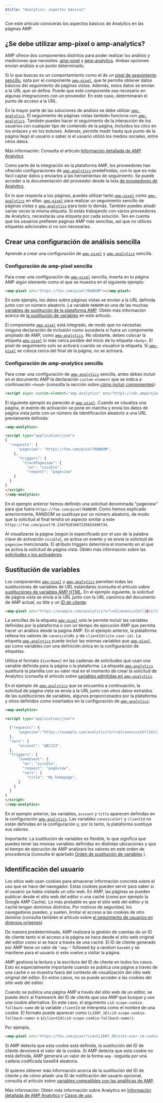 ```yaml
---
$title: "Analytics: aspectos básicos"
---
```


Con este artículo conocerás los aspectos básicos de Analytics en las páginas AMP.

## ¿Se debe utilizar amp-pixel o amp-analytics? <a name="use-amp-pixel-or-amp-analytics"></a>

AMP ofrece dos componentes distintos para poder realizar los análisis y mediciones que necesites: [amp-pixel](../../../../documentation/components/reference/amp-pixel.md) y [amp-analytics](../../../../documentation/components/reference/amp-analytics.md). Ambas opciones envían análisis a un punto determinado.

Si lo que buscas es un comportamiento como el de un [píxel de seguimiento sencillo](https://en.wikipedia.org/wiki/Web_beacon#Implementation), opta por el componente [`amp-pixel`](../../../../documentation/components/reference/amp-pixel.md), que te permite obtener datos básicos del seguimiento de páginas vistas. Además, estos datos se envían a la URL que se defina. Puede que este componente sea necesario en algunas integraciones con un proveedor. En este caso, determinarán el punto de acceso a la URL.

En la mayor parte de las soluciones de análisis se debe utilizar [`amp-analytics`](../../../../documentation/components/reference/amp-analytics.md). El seguimiento de páginas vistas también funciona con [`amp-analytics`](../../../../documentation/components/reference/amp-analytics.md). También puedes hacer el seguimiento de la interacción de los usuarios con cualquier tipo de contenido de la página, incluidos los clics en los enlaces y en los botones. Además, permite medir hasta qué punto de la página llegó el usuario o saber si el usuario utilizó los medios sociales, entre otros datos.

Más información: Consulta el artículo [Información detallada de AMP Analytics](deep_dive_analytics.md)

Como parte de la integración en la plataforma AMP, los proveedores han ofrecido configuraciones de [`amp-analytics`](../../../../documentation/components/reference/amp-analytics.md) predefinidas, con lo que es más fácil captar datos y enviarlos a las herramientas de seguimiento. Se puede acceder a la documentación del proveedor desde la lista [de proveedores de Analytics](analytics-vendors.md).

En lo que respecta a tus páginas, puedes utilizar tanto [`amp-pixel`](../../../../documentation/components/reference/amp-pixel.md) como [`amp-analytics`](../../../../documentation/components/reference/amp-analytics.md) en ellas: [`amp-pixel`](../../../../documentation/components/reference/amp-pixel.md) para realizar un seguimiento sencillo de páginas vistas y [`amp-analytics`](../../../../documentation/components/reference/amp-analytics.md) para todo lo demás. También puedes añadir varias veces la misma etiqueta. Si estás trabajando con varios proveedores de Analytics, necesitarás una etiqueta por cada solución. Ten en cuenta que los usuarios prefieren páginas AMP más sencillas, así que no utilices etiquetas adicionales si no son necesarias.

## Crear una configuración de análisis sencilla

Aprende a crear una configuración de [`amp-pixel`](../../../../documentation/components/reference/amp-pixel.md)
y [`amp-analytics`](../../../../documentation/components/reference/amp-analytics.md) sencilla.

### Configuración de amp-pixel sencilla

Para crear una configuración de [`amp-pixel`](../../../../documentation/components/reference/amp-pixel.md) sencilla, inserta en tu página AMP algún elemento como el que se muestra en el siguiente ejemplo:

```html
<amp-pixel src="https://foo.com/pixel?RANDOM"></amp-pixel>
```

En este ejemplo, los datos sobre páginas vistas se envían a la URL definida junto con un número aleatorio. La variable `RANDOM` es una de las muchas [variables de sustitución de la plataforma AMP](https://github.com/ampproject/amphtml/blob/main/docs/spec/amp-var-substitutions.md). Obtén más información acerca de [la sustitución de variables](analytics_basics.md#variable-substitution) en este artículo.

El componente [`amp-pixel`](../../../../documentation/components/reference/amp-pixel.md) está integrado, de modo que no necesitas ninguna declaración de inclusión como sucedería si fuera un componente ampliado de AMP, como [`amp-analytics`](../../../../documentation/components/reference/amp-analytics.md). No obstante, debes colocar la etiqueta [`amp-pixel`](../../../../documentation/components/reference/amp-pixel.md) lo más cerca posible del inicio de tu etiqueta `<body>`. El píxel de seguimiento solo se activará cuando se visualice la etiqueta. Si [`amp-pixel`](../../../../documentation/components/reference/amp-pixel.md) se coloca cerca del final de la página, no se activará.

### Configuración de amp-analytics sencilla

Para crear una configuración de [`amp-analytics`](../../../../documentation/components/reference/amp-analytics.md)  sencilla, antes debes incluir en el documento AMP la declaración `custom-element` que se indica a continuación `<head>`
(consulta la sección sobre [cómo incluir componentes](../../../../documentation/components/index.html)):

```html
<script async custom-element="amp-analytics" src="https://cdn.ampproject.org/v0/amp-analytics-0.1.js"></script>
```

El siguiente ejemplo es parecido al [`amp-pixel`](../../../../documentation/components/reference/amp-pixel.md). Cuando se visualiza una página, el evento de activación se pone en marcha y envía los datos de página vista junto con un número de identificación aleatorio a una URL previamente definida:

```html
<amp-analytics>

<script type="application/json">
{
  "requests": {
      "pageview": "https://foo.com/pixel?RANDOM",
    },
      "triggers": {
        "trackPageview": {
          "on": "visible",
          "request": "pageview"
    }
  }
}
</script>
</amp-analytics>
```

En el ejemplo anterior hemos definido una solicitud denominada "pageview" para que fuera `https://foo.com/pixel?RANDOM`.  Como hemos explicado anteriormente, RANDOM se sustituye por un número aleatorio, de modo que la solicitud al final tendrá un aspecto similar a este `https://foo.com/pixel?0.23479283687235653498734`.

Al visualizarse la página (según lo especificado por el uso de la palabra clave de activación `visible`), se activa un evento y se envía la solicitud de `pageview` mencionada. El atributo triggers determina el momento en el que se activa la solicitud de página vista. Obtén más información sobre las [solicitudes y los activadores](deep_dive_analytics.md#requests-triggers--transports).

## Sustitución de variables <a name="variable-substitution"></a>

Los componentes [`amp-pixel`](../../../../documentation/components/reference/amp-pixel.md)
y [`amp-analytics`](../../../../documentation/components/reference/amp-analytics.md)
permiten todas las sustituciones de variables de URL estándares (consulta el artículo sobre [sustituciones de variables AMP HTML](https://github.com/ampproject/amphtml/blob/main/docs/spec/amp-var-substitutions.md). En el ejemplo siguiente, la solicitud de página vista se envía a la URL junto con la URL canónica del documento de AMP actual, su title y un [ID de cliente](analytics_basics.md):

```html
<amp-pixel src="https://example.com/analytics?url=${canonicalUrl}&title=${title}&clientId=${clientId(site-user-id)}"></amp-pixel>
```

La sencillez de la etiqueta [`amp-pixel`](../../../../documentation/components/reference/amp-pixel.md)
solo le permite incluir las variables definidas por la plataforma o con un tiempo de ejecución AMP que permita hacer un análisis desde la página AMP. En el ejemplo anterior, la plataforma rellena los valores de `canonicalURL` y de `clientId(site-user-id)`. La etiqueta [`amp-analytics`](../../../../documentation/components/reference/amp-analytics.md) puede incluir las mismas variables que [`amp-pixel`](../../../../documentation/components/reference/amp-pixel.md), así como variables con una definición única en la configuración de etiquetas.

Utiliza el formato `${varName}` en las cadenas de solicitudes que usan una variable definida para la página o la plataforma. La etiqueta [`amp-analytics`](../../../../documentation/components/reference/amp-analytics.md) sustituirá la plantilla con su valor real en el momento de crear la solicitud de Analytics (consulta el artículo sobre [variables admitidas en `amp-analytics`](../../../../documentation/components/reference/amp-analytics.md).

En el ejemplo de [`amp-analytics`](../../../../documentation/components/reference/amp-analytics.md) que se encuentra a continuación, la solicitud de página vista se envía a la URL junto con otros datos extraídos de las sustituciones de variables, algunos proporcionados por la plataforma y otros definidos como insertados en la configuración de [`amp-analytics`](../../../../documentation/components/reference/amp-analytics.md):

```html
<amp-analytics>

<script type="application/json">

  {"requests": {
      "pageview":"https://example.com/analytics?url=${canonicalUrl}&title=${title}&acct=${account}&clientId=${clientId(site-user-id)}",
  },
  "vars": {
      "account": "ABC123",
  },
  "triggers": {
      "someEvent": {
        "on": "visible",
        "request": "pageview",
        "vars": {
          "title": "My homepage",
      }
    }
  }
}
</script>
</amp-analytics>
```

En el ejemplo anterior, las variables, `account` y `title` aparecen definidas en la configuración [`amp-analytics`](../../../../documentation/components/reference/amp-analytics.md). Las variables `canonicalUrl` y `clientId` no están definidas en la configuración y, por lo tanto, la plataforma sustituye sus valores.

Importante: La sustitución de variables es flexible, lo que significa que puedes tener las mismas variables definidas en distintas ubicaciones y que el tiempo de ejecución de AMP analizará los valores en este orden de procedencia (consulta el apartado [Orden de sustitución de variables](deep_dive_analytics.md#variable-substitution-ordering) ).

## Identificación del usuario <a name="user-identification"></a>

Los sitios web usan cookies para almacenar información concreta sobre el uso que se hace del navegador. Estas cookies pueden servir para saber si el usuario ya había visitado un sitio web. En AMP, las páginas se pueden publicar desde el sitio web del editor o una caché (como por ejemplo la Google AMP Cache). Lo más probable es que el sitio web del editor y la caché tengan dominios distintos. Por motivos de seguridad, los navegadores pueden, y suelen, limitar el acceso a las cookies de otro dominio (consulta también el artículo sobre [el seguimiento de usuarios en diversos orígenes](https://github.com/ampproject/amphtml/blob/main/docs/spec/amp-managing-user-state.md)).

De manera predeterminada, AMP realizará la gestión de cuentas de un ID de cliente tanto si el acceso a la página se hace desde el sitio web original del editor como si se hace a través de una caché. El ID de cliente generado por AMP tiene un valor de `"amp-"` followed by a random `base64` y se mantiene para el usuario si este vuelve a visitar la página.

AMP gestiona la lectura y la escritura del ID de cliente en todos los casos. Esto es especialmente importante cuando se publica una página a través de una caché o se muestra fuera del contexto de visualización del sitio web original del editor. En estos casos, no se puede acceder a las cookies del sitio web del editor.

Cuando se publica una página AMP a través del sitio web de un editor, se puede decir al framework del ID de cliente que usa AMP que busque y use una cookie alternativa. En este caso, el argumento `cid-scope-cookie-fallback-name` de la variable `clientId` se interpreta como el nombre de una cookie. El formato puede aparecer como `CLIENT_ID(cid-scope-cookie-fallback-name)` o `${clientId(cid-scope-cookie-fallback-name)}`.

Por ejemplo,

```html
<amp-pixel src="https://foo.com/pixel?cid=CLIENT_ID(site-user-id-cookie-fallback-name)"></amp-pixel>
```

Si AMP detecta que esta cookie está definida, la sustitución del ID de cliente devolverá el valor de la cookie. Si AMP detecta que esta cookie no está definida, AMP generará un valor de la forma `amp-` seguida por una cadena codificada base64 aleatoria.

Si quieres obtener más información acerca de la sustitución del ID de cliente y de cómo añadir una ID de notificación del usuario opcional, consulta el artículo sobre [variables compatibles con las analíticas de AMP](https://github.com/ampproject/amphtml/blob/main/extensions/amp-analytics/analytics-vars.md).

Más información: Obtén más información sobre Analytics en [Información detallada de AMP Analytics](deep_dive_analytics.md) y [Casos de uso](use_cases.md).
